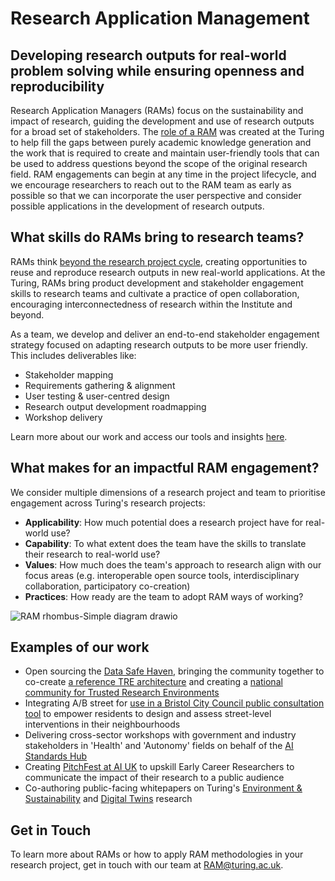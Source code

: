 # Research Application Management
## Developing research outputs for real-world problem solving while ensuring openness and reproducibility

Research Application Managers (RAMs) focus on the sustainability and impact of research, guiding the development and use of research outputs for a broad set of stakeholders. The [role of a RAM](https://the-turing-way.netlify.app/collaboration/research-infrastructure-roles/ram.html) was created at the Turing to help fill the gaps between purely academic knowledge generation and the work that is required to create and maintain user-friendly tools that can be used to address questions beyond the scope of the original research field. RAM engagements can begin at any time in the project lifecycle, and we encourage researchers to reach out to the RAM team as early as possible so that we can incorporate the user perspective and consider possible applications in the development of research outputs. 

## What skills do RAMs bring to research teams?
RAMs think [beyond the research project cycle](https://journal.trialanderror.org/pub/manifesto-rewarding-recognizing/release/1), creating opportunities to reuse and reproduce research outputs in new real-world applications. At the Turing, RAMs bring product development and stakeholder engagement skills to research teams and cultivate a practice of open collaboration, encouraging interconnectedness of research within the Institute and beyond.

As a team, we develop and deliver an end-to-end stakeholder engagement strategy focused on adapting research outputs to be more user friendly. 
This includes deliverables like:
* Stakeholder mapping
* Requirements gathering & alignment
* User testing & user-centred design
* Research output development roadmapping
* Workshop delivery

Learn more about our work and access our tools and insights [here](https://the-turing-way.netlify.app/collaboration/stakeholder-engagement.html).

## What makes for an impactful RAM engagement?
We consider multiple dimensions of a research project and team to prioritise engagement across Turing's research projects:
* **Applicability**: How much potential does a research project have for real-world use?
* **Capability**: To what extent does the team have the skills to translate their research to real-world use?
* **Values**: How much does the team's approach to research align with our focus areas (e.g. interoperable open source tools, interdisciplinary collaboration, participatory co-creation)
* **Practices**: How ready are the team to adopt RAM ways of working?
 
![RAM rhombus-Simple diagram drawio](https://github.com/alan-turing-institute/research-application-management/assets/5104098/19d17aff-5caa-441f-8703-1497553b1ab3)

## Examples of our work
* Open sourcing the [Data Safe Haven](https://www.turing.ac.uk/research/research-projects/data-safe-havens-cloud), bringing the community together to co-create [a reference TRE architecture](https://github.com/sa-tre/satre-specification) and creating a [national community for Trusted Research Environments](https://github.com/uk-tre/website)
* Integrating A/B street for [use in a Bristol City Council public consultation tool](https://www.turing.ac.uk/blog/street-smart-putting-neighbourhood-design-hands-bristol-residents) to empower residents to design and assess street-level interventions in their neighbourhoods
* Delivering cross-sector workshops with government and industry stakeholders in 'Health' and 'Autonomy' fields on behalf of the [AI Standards Hub](https://aistandardshub.org/)
* Creating [PitchFest at AI UK](https://www.turing.ac.uk/pitchfest-share-your-research-world) to upskill Early Career Researchers to communicate the impact of their research to a public audience
* Co-authoring public-facing whitepapers on Turing's [Environment & Sustainability](https://www.turing.ac.uk/news/publications/tackling-climate-change-data-science-and-ai) and [Digital Twins](https://www.turing.ac.uk/news/publications/towards-ecosystems-connected-digital-twins-address-global-challenges) research

## Get in Touch
To learn more about RAMs or how to apply RAM methodologies in your research project, get in touch with our team at RAM@turing.ac.uk.

